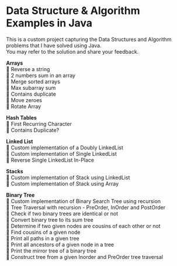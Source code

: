 # Data Structure & Algorithm Examples in Java
This is a custom project capturing the Data Structures and Algorithm problems that I have solved using Java. <br>
You may refer to the solution and share your feedback.

<b>Arrays</b><br>
    🍕 Reverse a string <br>
    🍔 2 numbers sum in an array <br>
    🍟 Merge sorted arrays <br>
    🌭 Max subarray sum <br>
    🍿 Contains duplicate <br>
    🥓 Move zeroes <br>
    🍳 Rotate Array<br>

<b>Hash Tables</b><br>
    🧇 First Recurring Character <br>
    🥞 Contains Duplicate? <br>
  
<b>Linked List</b> <br>
    🧈 Custom implementation of a Doubly LinkedList <br>
    🍞 Custom implementation of Single LinkedList <br> 
    🥐 Reverse Single LinkedList In-Place
  
<b>Stacks</b> <br>
    🥨 Custom implementation of Stack using LinkedList <br>
    🥯 Custom implementation of Stack using Array <br>
    
<b>Binary Tree</b> <br>
    🥖 Custom implementation of Binary Search Tree using recursion <br>
    🧀 Tree Traversal with recursion - PreOrder, InOrder and PostOrder <br>
    🥗 Check if two binary trees are identical or not <br>
    🥙 Convert binary tree to its sum tree <br>
    🥪 Determine if two given nodes are cousins of each other or not <br>
    🌮 Find cousins of a given node <br>
    🌯 Print all paths in a given tree <br>
    🥫 Print all ancestors of a given node in a tree <br>
    🍖 Print the mirror tree of a binary tree <br>
    🍗 Construct tree from a given Inorder and PreOrder tree traversal <br>

